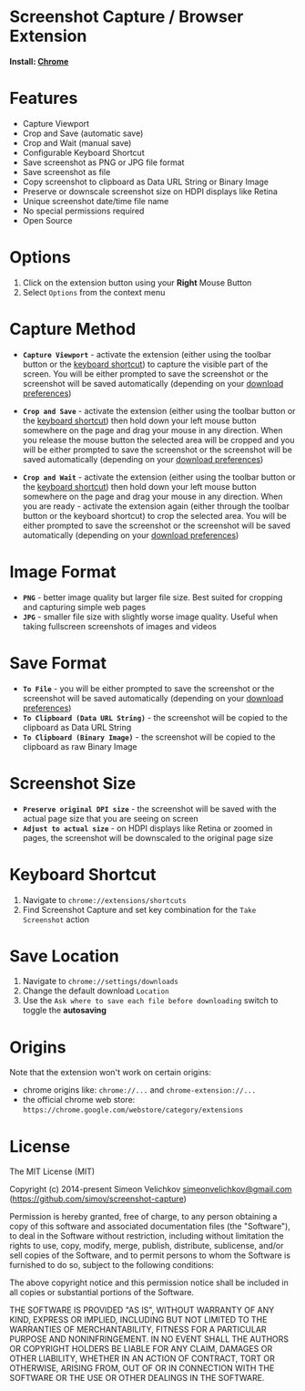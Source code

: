 
# Screenshot Capture / Browser Extension


**Install: [Chrome]**


# Features

- Capture Viewport
- Crop and Save (automatic save)
- Crop and Wait (manual save)
- Configurable Keyboard Shortcut
- Save screenshot as PNG or JPG file format
- Save screenshot as file
- Copy screenshot to clipboard as Data URL String or Binary Image
- Preserve or downscale screenshot size on HDPI displays like Retina
- Unique screenshot date/time file name
- No special permissions required
- Open Source


# Options

1. Click on the extension button using your **Right** Mouse Button
2. Select `Options` from the context menu


# Capture Method

- **`Capture Viewport`** - activate the extension (either using the toolbar button or the [keyboard shortcut](#keyboard-shortcut)) to capture the visible part of the screen. You will be either prompted to save the screenshot or the screenshot will be saved automatically (depending on your [download preferences](#save-location))

- **`Crop and Save`** - activate the extension (either using the toolbar button or the [keyboard shortcut](#keyboard-shortcut)) then hold down your left mouse button somewhere on the page and drag your mouse in any direction. When you release the mouse button the selected area will be cropped and you will be either prompted to save the screenshot or the screenshot will be saved automatically (depending on your [download preferences](#save-location))

- **`Crop and Wait`** - activate the extension (either using the toolbar button or the [keyboard shortcut](#keyboard-shortcut)) then hold down your left mouse button somewhere on the page and drag your mouse in any direction. When you are ready - activate the extension again (either through the toolbar button or the keyboard shortcut) to crop the selected area. You will be either prompted to save the screenshot or the screenshot will be saved automatically (depending on your [download preferences](#save-location))


# Image Format

- **`PNG`** - better image quality but larger file size. Best suited for cropping and capturing simple web pages
- **`JPG`** - smaller file size with slightly worse image quality. Useful when taking fullscreen screenshots of images and videos


# Save Format

- **`To File`** - you will be either prompted to save the screenshot or the screenshot will be saved automatically (depending on your [download preferences](#save-location))
- **`To Clipboard (Data URL String)`** - the screenshot will be copied to the clipboard as Data URL String
- **`To Clipboard (Binary Image)`** - the screenshot will be copied to the clipboard as raw Binary Image


# Screenshot Size

- **`Preserve original DPI size`** - the screenshot will be saved with the actual page size that you are seeing on screen
- **`Adjust to actual size`** - on HDPI displays like Retina or zoomed in pages, the screenshot will be downscaled to the original page size


# Keyboard Shortcut

1. Navigate to `chrome://extensions/shortcuts`
2. Find Screenshot Capture and set key combination for the `Take Screenshot` action


# Save Location

1. Navigate to `chrome://settings/downloads`
2. Change the default download `Location`
3. Use the `Ask where to save each file before downloading` switch to toggle the **autosaving**


# Origins

Note that the extension won't work on certain origins:

- chrome origins like: `chrome://...` and `chrome-extension://...`
- the official chrome web store: `https://chrome.google.com/webstore/category/extensions`


# License

The MIT License (MIT)

Copyright (c) 2014-present Simeon Velichkov <simeonvelichkov@gmail.com> (https://github.com/simov/screenshot-capture)

Permission is hereby granted, free of charge, to any person obtaining a copy
of this software and associated documentation files (the "Software"), to deal
in the Software without restriction, including without limitation the rights
to use, copy, modify, merge, publish, distribute, sublicense, and/or sell
copies of the Software, and to permit persons to whom the Software is
furnished to do so, subject to the following conditions:

The above copyright notice and this permission notice shall be included in all
copies or substantial portions of the Software.

THE SOFTWARE IS PROVIDED "AS IS", WITHOUT WARRANTY OF ANY KIND, EXPRESS OR
IMPLIED, INCLUDING BUT NOT LIMITED TO THE WARRANTIES OF MERCHANTABILITY,
FITNESS FOR A PARTICULAR PURPOSE AND NONINFRINGEMENT. IN NO EVENT SHALL THE
AUTHORS OR COPYRIGHT HOLDERS BE LIABLE FOR ANY CLAIM, DAMAGES OR OTHER
LIABILITY, WHETHER IN AN ACTION OF CONTRACT, TORT OR OTHERWISE, ARISING FROM,
OUT OF OR IN CONNECTION WITH THE SOFTWARE OR THE USE OR OTHER DEALINGS IN THE
SOFTWARE.


  [chrome]: https://chrome.google.com/webstore/detail/screenshot-capture/giabbpobpebjfegnpcclkocepcgockkc
  [paypal]: https://www.paypal.me/simeonvelichkov
